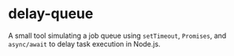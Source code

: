 # delay-queue
A small tool simulating a job queue using `setTimeout`, `Promises`, and `async/await` to delay task execution in Node.js.
